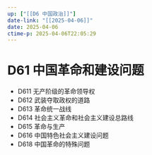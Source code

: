 ```yaml
---
up: ["[[D6 中国政治]]"]
date-link: "[[2025-04-06]]"
date: 2025-04-06
ctime-p: 2025-04-06T22:05:29
---
```


# D61 中国革命和建设问题

- D611 无产阶级的革命领导权
- D612 武装夺取政权的道路
- D613 革命统一战线
- D614 社会主义革命和社会主义建设总路线
- D615 革命与生产
- D616 中国特色社会主义建设问题
- D618 中国革命的特殊问题
